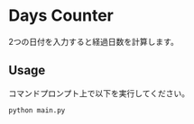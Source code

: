 # Days Counter
2つの日付を入力すると経過日数を計算します。

## Usage
コマンドプロンプト上で以下を実行してください。
```bash
python main.py
```

